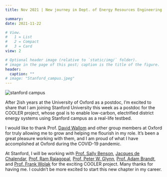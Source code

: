 ```yaml
---
title: Nov 2021 | New journey in Dept. of Energy Resources Engineering at Stanford University!

summary: 
date: 2021-11-22

# View.
#   1 = List
#   2 = Compact
#   3 = Card
view: 2

# Optional header image (relative to `static/img/` folder).
# image in the page of this post; caption is the title of the figure.
header:
  caption: ""   
# image: "Stanford_campus.jpeg"   
---
```


![stanford campus](https://maomaohu.net/img/Stanford_campus.jpeg)



After 2ish years at the University of Oxford as a postdoc, I’m excited to share that I am joining Stanford University this week as a postdoc for the COOLER project, whose goal is to enable low-carbon, electrified district energy systems using Stanford campus as a real-life testbed.

I would like to thank Prof. [David Wallom](https://eng.ox.ac.uk/people/david-wallom/) and other group members at Oxford for truly allowing me to grow and helping me flourish in my role. It’s been a great pleasure working with them, and I am proud of what I have accomplished at Oxford during the COVID-19 pandemic.

At Stanford, I will be working with [Prof. Sally Benson](https://profiles.stanford.edu/sally-benson), [Jacques de Chalendar](https://profiles.stanford.edu/jacques-de-chalendar?tab=bio), [Prof. Ram Rajagopal](https://profiles.stanford.edu/ram-rajagopal), [Prof. Peter W. Glynn](https://profiles.stanford.edu/peter-glynn), [Prof. Adam Brandt](https://profiles.stanford.edu/adam-brandt), and [Prof. Frank Wolak](https://profiles.stanford.edu/frank-wolak) for the exciting COOLER project. Many thanks for having me. I couldn’t be more excited to start this new chapter in my career.



